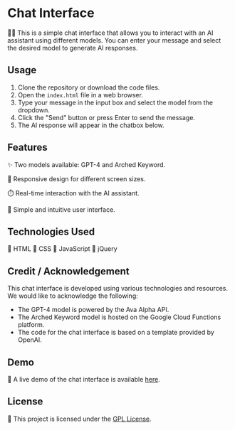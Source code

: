 # Chat Interface

🤖💬 This is a simple chat interface that allows you to interact with an AI assistant using different models. You can enter your message and select the desired model to generate AI responses.

## Usage

1. Clone the repository or download the code files.
2. Open the `index.html` file in a web browser.
3. Type your message in the input box and select the model from the dropdown.
4. Click the "Send" button or press Enter to send the message.
5. The AI response will appear in the chatbox below.

## Features

✨ Two models available: GPT-4 and Arched Keyword.

📱 Responsive design for different screen sizes.

⏱️ Real-time interaction with the AI assistant.

🌟 Simple and intuitive user interface.

## Technologies Used

🔧 HTML
🎨 CSS
📜 JavaScript
🔌 jQuery

## Credit / Acknowledgement

This chat interface is developed using various technologies and resources. We would like to acknowledge the following:

- The GPT-4 model is powered by the Ava Alpha API.
- The Arched Keyword model is hosted on the Google Cloud Functions platform.
- The code for the chat interface is based on a template provided by OpenAI.

## Demo

🔗 A live demo of the chat interface is available [here](https://uncoder.eu.org/chat).

## License

📄 This project is licensed under the [GPL License](LICENSE).
